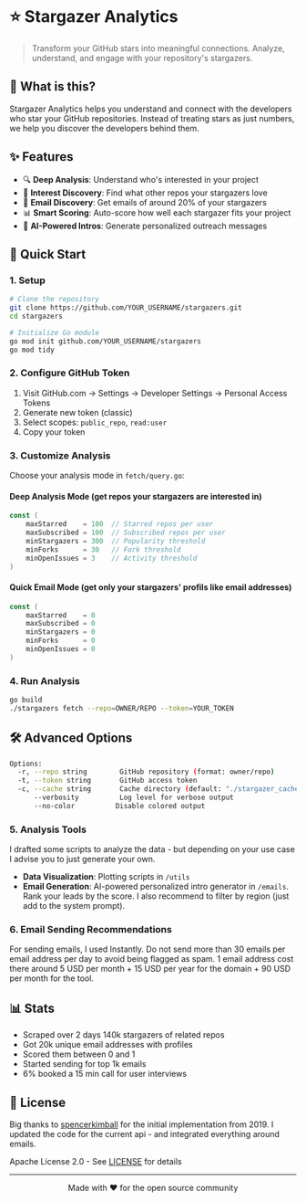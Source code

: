# ⭐️ Stargazer Analytics

> Transform your GitHub stars into meaningful connections. Analyze, understand, and engage with your repository's stargazers.

## 🎯 What is this?

Stargazer Analytics helps you understand and connect with the developers who star your GitHub repositories. Instead of treating stars as just numbers, we help you discover the developers behind them.

## ✨ Features

- 🔍 **Deep Analysis**: Understand who's interested in your project
- 🎯 **Interest Discovery**: Find what other repos your stargazers love
- 📧 **Email Discovery**: Get emails of around 20% of your stargazers 
- 📊 **Smart Scoring**: Auto-score how well each stargazer fits your project
- 💌 **AI-Powered Intros**: Generate personalized outreach messages

## 🚀 Quick Start

### 1. Setup
```bash
# Clone the repository
git clone https://github.com/YOUR_USERNAME/stargazers.git
cd stargazers

# Initialize Go module
go mod init github.com/YOUR_USERNAME/stargazers
go mod tidy
```

### 2. Configure GitHub Token
1. Visit GitHub.com → Settings → Developer Settings → Personal Access Tokens
2. Generate new token (classic)
3. Select scopes: `public_repo`, `read:user`
4. Copy your token

### 3. Customize Analysis

Choose your analysis mode in `fetch/query.go`:

#### Deep Analysis Mode (get repos your stargazers are interested in)
```go
const (
    maxStarred    = 100  // Starred repos per user
    maxSubscribed = 100  // Subscribed repos per user
    minStargazers = 300  // Popularity threshold
    minForks      = 30   // Fork threshold
    minOpenIssues = 3    // Activity threshold
)
```

#### Quick Email Mode (get only your stargazers' profils like email addresses)
```go
const (
    maxStarred    = 0
    maxSubscribed = 0
    minStargazers = 0
    minForks      = 0
    minOpenIssues = 0
)
```

### 4. Run Analysis
```bash
go build
./stargazers fetch --repo=OWNER/REPO --token=YOUR_TOKEN
```

## 🛠 Advanced Options

```bash
Options:
  -r, --repo string        GitHub repository (format: owner/repo)
  -t, --token string       GitHub access token
  -c, --cache string       Cache directory (default: "./stargazer_cache")
      --verbosity          Log level for verbose output
      --no-color          Disable colored output
```

### 5. Analysis Tools

I drafted some scripts to analyze the data - but depending on your use case I advise you to just generate your own.
- **Data Visualization**: Plotting scripts in `/utils`
- **Email Generation**: AI-powered personalized intro generator in `/emails`. Rank your leads by the score. I also recommend to filter by region (just add to the system prompt).

### 6. Email Sending Recommendations

For sending emails, I used Instantly. Do not send more than 30 emails per email address per day to avoid being flagged as spam.
1 email address cost there around 5 USD per month + 15 USD per year for the domain + 90 USD per month for the tool.

## 📊 Stats

- Scraped over 2 days 140k stargazers of related repos
- Got 20k unique email addresses with profiles
- Scored them between 0 and 1
- Started sending for top 1k emails
- 6% booked a 15 min call for user interviews

## 📜 License

Big thanks to [spencerkimball](https://github.com/spencerkimball) for the initial implementation from 2019. 
I updated the code for the current api - and integrated everything around emails. 

Apache License 2.0 - See [LICENSE](LICENSE) for details

---

<p align="center">
Made with ❤️ for the open source community
</p>
